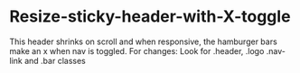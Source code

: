 # Resize-sticky-header-with-X-toggle
This header shrinks on scroll and when responsive, the hamburger bars make an x when nav is toggled.
For changes:
Look for .header, .logo .nav-link and .bar classes 
